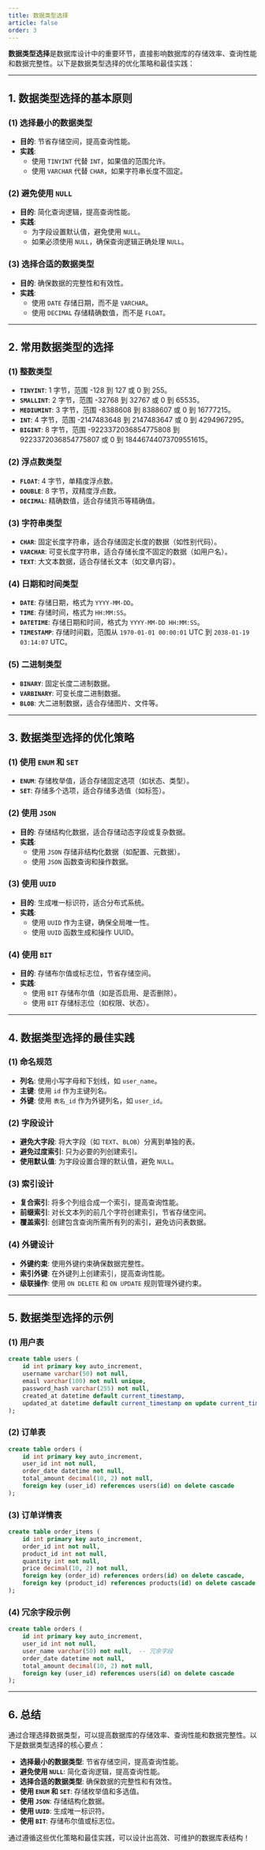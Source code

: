 ```yaml
---
title: 数据类型选择
article: false
order: 3
---
```


**数据类型选择**是数据库设计中的重要环节，直接影响数据库的存储效率、查询性能和数据完整性。以下是数据类型选择的优化策略和最佳实践：

---

## **1. 数据类型选择的基本原则**

### **(1) 选择最小的数据类型**
- **目的**: 节省存储空间，提高查询性能。
- **实践**:
  - 使用 `TINYINT` 代替 `INT`，如果值的范围允许。
  - 使用 `VARCHAR` 代替 `CHAR`，如果字符串长度不固定。

### **(2) 避免使用 `NULL`**
- **目的**: 简化查询逻辑，提高查询性能。
- **实践**:
  - 为字段设置默认值，避免使用 `NULL`。
  - 如果必须使用 `NULL`，确保查询逻辑正确处理 `NULL`。

### **(3) 选择合适的数据类型**
- **目的**: 确保数据的完整性和有效性。
- **实践**:
  - 使用 `DATE` 存储日期，而不是 `VARCHAR`。
  - 使用 `DECIMAL` 存储精确数值，而不是 `FLOAT`。

---

## **2. 常用数据类型的选择**

### **(1) 整数类型**
- **`TINYINT`**: 1 字节，范围 -128 到 127 或 0 到 255。
- **`SMALLINT`**: 2 字节，范围 -32768 到 32767 或 0 到 65535。
- **`MEDIUMINT`**: 3 字节，范围 -8388608 到 8388607 或 0 到 16777215。
- **`INT`**: 4 字节，范围 -2147483648 到 2147483647 或 0 到 4294967295。
- **`BIGINT`**: 8 字节，范围 -9223372036854775808 到 9223372036854775807 或 0 到 18446744073709551615。

### **(2) 浮点数类型**
- **`FLOAT`**: 4 字节，单精度浮点数。
- **`DOUBLE`**: 8 字节，双精度浮点数。
- **`DECIMAL`**: 精确数值，适合存储货币等精确值。

### **(3) 字符串类型**
- **`CHAR`**: 固定长度字符串，适合存储固定长度的数据（如性别代码）。
- **`VARCHAR`**: 可变长度字符串，适合存储长度不固定的数据（如用户名）。
- **`TEXT`**: 大文本数据，适合存储长文本（如文章内容）。

### **(4) 日期和时间类型**
- **`DATE`**: 存储日期，格式为 `YYYY-MM-DD`。
- **`TIME`**: 存储时间，格式为 `HH:MM:SS`。
- **`DATETIME`**: 存储日期和时间，格式为 `YYYY-MM-DD HH:MM:SS`。
- **`TIMESTAMP`**: 存储时间戳，范围从 `1970-01-01 00:00:01` UTC 到 `2038-01-19 03:14:07` UTC。

### **(5) 二进制类型**
- **`BINARY`**: 固定长度二进制数据。
- **`VARBINARY`**: 可变长度二进制数据。
- **`BLOB`**: 大二进制数据，适合存储图片、文件等。

---

## **3. 数据类型选择的优化策略**

### **(1) 使用 `ENUM` 和 `SET`**
- **`ENUM`**: 存储枚举值，适合存储固定选项（如状态、类型）。
- **`SET`**: 存储多个选项，适合存储多选值（如标签）。

### **(2) 使用 `JSON`**
- **目的**: 存储结构化数据，适合存储动态字段或复杂数据。
- **实践**:
  - 使用 `JSON` 存储非结构化数据（如配置、元数据）。
  - 使用 `JSON` 函数查询和操作数据。

### **(3) 使用 `UUID`**
- **目的**: 生成唯一标识符，适合分布式系统。
- **实践**:
  - 使用 `UUID` 作为主键，确保全局唯一性。
  - 使用 `UUID` 函数生成和操作 UUID。

### **(4) 使用 `BIT`**
- **目的**: 存储布尔值或标志位，节省存储空间。
- **实践**:
  - 使用 `BIT` 存储布尔值（如是否启用、是否删除）。
  - 使用 `BIT` 存储标志位（如权限、状态）。

---

## **4. 数据类型选择的最佳实践**

### **(1) 命名规范**
- **列名**: 使用小写字母和下划线，如 `user_name`。
- **主键**: 使用 `id` 作为主键列名。
- **外键**: 使用 `表名_id` 作为外键列名，如 `user_id`。

### **(2) 字段设计**
- **避免大字段**: 将大字段（如 `TEXT`、`BLOB`）分离到单独的表。
- **避免过度索引**: 只为必要的列创建索引。
- **使用默认值**: 为字段设置合理的默认值，避免 `NULL`。

### **(3) 索引设计**
- **复合索引**: 将多个列组合成一个索引，提高查询性能。
- **前缀索引**: 对长文本列的前几个字符创建索引，节省存储空间。
- **覆盖索引**: 创建包含查询所需所有列的索引，避免访问表数据。

### **(4) 外键设计**
- **外键约束**: 使用外键约束确保数据完整性。
- **索引外键**: 在外键列上创建索引，提高查询性能。
- **级联操作**: 使用 `ON DELETE` 和 `ON UPDATE` 规则管理外键约束。

---

## **5. 数据类型选择的示例**

### **(1) 用户表**
```sql
create table users (
    id int primary key auto_increment,
    username varchar(50) not null,
    email varchar(100) not null unique,
    password_hash varchar(255) not null,
    created_at datetime default current_timestamp,
    updated_at datetime default current_timestamp on update current_timestamp
);
```

### **(2) 订单表**
```sql
create table orders (
    id int primary key auto_increment,
    user_id int not null,
    order_date datetime not null,
    total_amount decimal(10, 2) not null,
    foreign key (user_id) references users(id) on delete cascade
);
```

### **(3) 订单详情表**
```sql
create table order_items (
    id int primary key auto_increment,
    order_id int not null,
    product_id int not null,
    quantity int not null,
    price decimal(10, 2) not null,
    foreign key (order_id) references orders(id) on delete cascade,
    foreign key (product_id) references products(id) on delete cascade
);
```

### **(4) 冗余字段示例**
```sql
create table orders (
    id int primary key auto_increment,
    user_id int not null,
    user_name varchar(50) not null,  -- 冗余字段
    order_date datetime not null,
    total_amount decimal(10, 2) not null,
    foreign key (user_id) references users(id) on delete cascade
);
```

---

## **6. 总结**
通过合理选择数据类型，可以提高数据库的存储效率、查询性能和数据完整性。以下是数据类型选择的核心要点：
- **选择最小的数据类型**: 节省存储空间，提高查询性能。
- **避免使用 `NULL`**: 简化查询逻辑，提高查询性能。
- **选择合适的数据类型**: 确保数据的完整性和有效性。
- **使用 `ENUM` 和 `SET`**: 存储枚举值和多选值。
- **使用 `JSON`**: 存储结构化数据。
- **使用 `UUID`**: 生成唯一标识符。
- **使用 `BIT`**: 存储布尔值或标志位。

通过遵循这些优化策略和最佳实践，可以设计出高效、可维护的数据库表结构！

